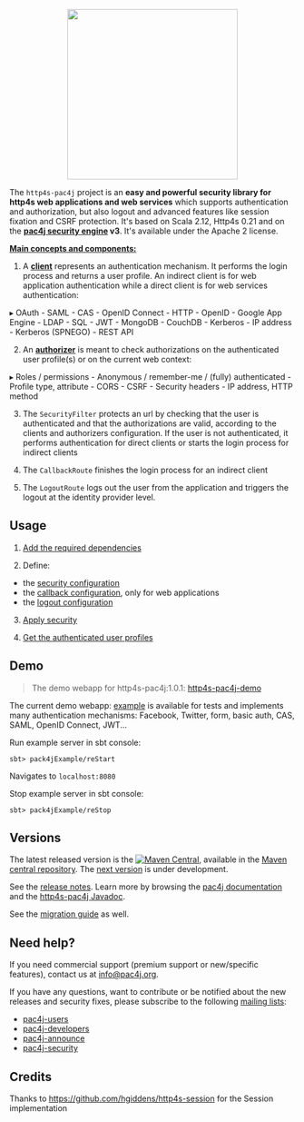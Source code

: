 <p align="center">
  <img src="https://pac4j.github.io/pac4j/img/logo-http4s.png" width="300" />
</p>

The `http4s-pac4j` project is an **easy and powerful security library for http4s web applications and web services** which supports authentication and authorization, but also logout and advanced features like session fixation and CSRF protection.
It's based on Scala 2.12, Http4s 0.21 and on the **[pac4j security engine](https://github.com/pac4j/pac4j) v3**. It's available under the Apache 2 license.

[**Main concepts and components:**](http://www.pac4j.org/docs/main-concepts-and-components.html)

1) A [**client**](http://www.pac4j.org/docs/clients.html) represents an authentication mechanism. It performs the login process and returns a user profile. An indirect client is for web application authentication while a direct client is for web services authentication:

&#9656; OAuth - SAML - CAS - OpenID Connect - HTTP - OpenID - Google App Engine - LDAP - SQL - JWT - MongoDB - CouchDB - Kerberos - IP address - Kerberos (SPNEGO) - REST API

2) An [**authorizer**](http://www.pac4j.org/docs/authorizers.html) is meant to check authorizations on the authenticated user profile(s) or on the current web context:

&#9656; Roles / permissions - Anonymous / remember-me / (fully) authenticated - Profile type, attribute -  CORS - CSRF - Security headers - IP address, HTTP method

3) The `SecurityFilter` protects an url by checking that the user is authenticated and that the authorizations are valid, according to the clients and authorizers configuration. If the user is not authenticated, it performs authentication for direct clients or starts the login process for indirect clients

4) The `CallbackRoute` finishes the login process for an indirect client

5) The `LogoutRoute` logs out the user from the application and triggers the logout at the identity provider level.


## Usage

1) [Add the required dependencies](https://github.com/pac4j/http4s-pac4j/wiki/Dependencies)

2) Define:

  - the [security configuration](https://github.com/pac4j/http4s-pac4j/wiki/Security-configuration)
  - the [callback configuration](https://github.com/pac4j/http4s-pac4j/wiki/Callback-configuration), only for web applications
  - the [logout configuration](https://github.com/pac4j/http4s-pac4j/wiki/Logout-configuration)

3) [Apply security](https://github.com/pac4j/http4s-pac4j/wiki/Apply-security)

4) [Get the authenticated user profiles](https://github.com/pac4j/http4s-pac4j/wiki/Get-the-authenticated-user-profiles)


## Demo

> The demo webapp for http4s-pac4j:1.0.1: [http4s-pac4j-demo](https://github.com/pac4j/http4s-pac4j-demo)

The current demo webapp: [example](./example) is available for tests and implements many
authentication mechanisms: Facebook, Twitter, form, basic auth, CAS, SAML,
OpenID Connect, JWT...

Run example server in sbt console:

```
sbt> pack4jExample/reStart
```

Navigates to `localhost:8080`

Stop example server in sbt console:

```
sbt> pack4jExample/reStop
```

## Versions

The latest released version is the [![Maven Central](https://maven-badges.herokuapp.com/maven-central/org.pac4j/http4s-pac4j/badge.svg?style=flat)](https://maven-badges.herokuapp.com/maven-central/org.pac4j/http4s-pac4j), available in the [Maven central repository](https://repo.maven.apache.org/maven2).
The [next version](https://github.com/pac4j/http4s-pac4j/wiki/Next-version) is under development.

See the [release notes](https://github.com/pac4j/http4s-pac4j/wiki/Release-Notes). Learn more by browsing the [pac4j documentation](http://www.pac4j.org/3.6.x/docs/index.html) and the [http4s-pac4j Javadoc](http://www.javadoc.io/doc/org.pac4j/http4s-pac4j/1.0.0).

See the [migration guide](https://github.com/pac4j/http4s-pac4j/wiki/Migration-guide) as well.


## Need help?

If you need commercial support (premium support or new/specific features), contact us at [info@pac4j.org](mailto:info@pac4j.org).

If you have any questions, want to contribute or be notified about the new releases and security fixes, please subscribe to the following [mailing lists](http://www.pac4j.org/mailing-lists.html):

- [pac4j-users](https://groups.google.com/forum/?hl=en#!forum/pac4j-users)
- [pac4j-developers](https://groups.google.com/forum/?hl=en#!forum/pac4j-dev)
- [pac4j-announce](https://groups.google.com/forum/?hl=en#!forum/pac4j-announce)
- [pac4j-security](https://groups.google.com/forum/#!forum/pac4j-security)


## Credits
Thanks to https://github.com/hgiddens/http4s-session for the Session implementation
